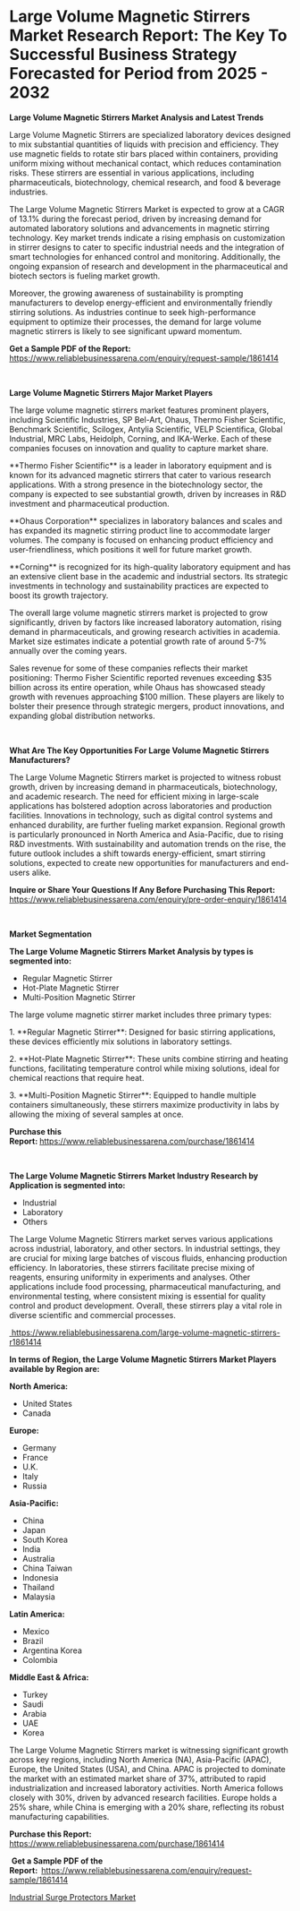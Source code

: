 <p><h1>Large Volume Magnetic Stirrers Market Research Report: The Key To Successful Business Strategy Forecasted for Period from 2025 - 2032</h1></p><p><strong>Large Volume Magnetic Stirrers Market Analysis and Latest Trends</strong></p>
<p><p>Large Volume Magnetic Stirrers are specialized laboratory devices designed to mix substantial quantities of liquids with precision and efficiency. They use magnetic fields to rotate stir bars placed within containers, providing uniform mixing without mechanical contact, which reduces contamination risks. These stirrers are essential in various applications, including pharmaceuticals, biotechnology, chemical research, and food & beverage industries.</p><p>The Large Volume Magnetic Stirrers Market is expected to grow at a CAGR of 13.1% during the forecast period, driven by increasing demand for automated laboratory solutions and advancements in magnetic stirring technology. Key market trends indicate a rising emphasis on customization in stirrer designs to cater to specific industrial needs and the integration of smart technologies for enhanced control and monitoring. Additionally, the ongoing expansion of research and development in the pharmaceutical and biotech sectors is fueling market growth. </p><p>Moreover, the growing awareness of sustainability is prompting manufacturers to develop energy-efficient and environmentally friendly stirring solutions. As industries continue to seek high-performance equipment to optimize their processes, the demand for large volume magnetic stirrers is likely to see significant upward momentum.</p></p>
<p><strong>Get a Sample PDF of the Report:&nbsp;</strong> <a href="https://www.reliablebusinessarena.com/enquiry/request-sample/1861414?utm_campaign=2868&utm_medium=2&utm_source=Github&utm_content=ia&utm_term=28022025&utm_id=large-volume-magnetic-stirrers">https://www.reliablebusinessarena.com/enquiry/request-sample/1861414</a></p>
<p>&nbsp;</p>
<p><strong>Large Volume Magnetic Stirrers Major Market Players</strong></p>
<p><p>The large volume magnetic stirrers market features prominent players, including Scientific Industries, SP Bel-Art, Ohaus, Thermo Fisher Scientific, Benchmark Scientific, Scilogex, Antylia Scientific, VELP Scientifica, Global Industrial, MRC Labs, Heidolph, Corning, and IKA-Werke. Each of these companies focuses on innovation and quality to capture market share.</p><p>**Thermo Fisher Scientific** is a leader in laboratory equipment and is known for its advanced magnetic stirrers that cater to various research applications. With a strong presence in the biotechnology sector, the company is expected to see substantial growth, driven by increases in R&D investment and pharmaceutical production.</p><p>**Ohaus Corporation** specializes in laboratory balances and scales and has expanded its magnetic stirring product line to accommodate larger volumes. The company is focused on enhancing product efficiency and user-friendliness, which positions it well for future market growth.</p><p>**Corning** is recognized for its high-quality laboratory equipment and has an extensive client base in the academic and industrial sectors. Its strategic investments in technology and sustainability practices are expected to boost its growth trajectory.</p><p>The overall large volume magnetic stirrers market is projected to grow significantly, driven by factors like increased laboratory automation, rising demand in pharmaceuticals, and growing research activities in academia. Market size estimates indicate a potential growth rate of around 5-7% annually over the coming years.</p><p>Sales revenue for some of these companies reflects their market positioning: Thermo Fisher Scientific reported revenues exceeding $35 billion across its entire operation, while Ohaus has showcased steady growth with revenues approaching $100 million. These players are likely to bolster their presence through strategic mergers, product innovations, and expanding global distribution networks.</p></p>
<p>&nbsp;</p>
<p><strong>What Are The Key Opportunities For Large Volume Magnetic Stirrers Manufacturers?</strong></p>
<p><p>The Large Volume Magnetic Stirrers market is projected to witness robust growth, driven by increasing demand in pharmaceuticals, biotechnology, and academic research. The need for efficient mixing in large-scale applications has bolstered adoption across laboratories and production facilities. Innovations in technology, such as digital control systems and enhanced durability, are further fueling market expansion. Regional growth is particularly pronounced in North America and Asia-Pacific, due to rising R&D investments. With sustainability and automation trends on the rise, the future outlook includes a shift towards energy-efficient, smart stirring solutions, expected to create new opportunities for manufacturers and end-users alike.</p></p>
<p><strong>Inquire or Share Your Questions If Any Before Purchasing This Report:</strong> <a href="https://www.reliablebusinessarena.com/enquiry/pre-order-enquiry/1861414?utm_campaign=2868&utm_medium=2&utm_source=Github&utm_content=ia&utm_term=28022025&utm_id=large-volume-magnetic-stirrers">https://www.reliablebusinessarena.com/enquiry/pre-order-enquiry/1861414</a></p>
<p>&nbsp;</p>
<p><strong>Market Segmentation</strong></p>
<p><strong>The Large Volume Magnetic Stirrers Market Analysis by types is segmented into:</strong></p>
<p><ul><li>Regular Magnetic Stirrer</li><li>Hot-Plate Magnetic Stirrer</li><li>Multi-Position Magnetic Stirrer</li></ul></p>
<p><p>The large volume magnetic stirrer market includes three primary types: </p><p>1. **Regular Magnetic Stirrer**: Designed for basic stirring applications, these devices efficiently mix solutions in laboratory settings. </p><p>2. **Hot-Plate Magnetic Stirrer**: These units combine stirring and heating functions, facilitating temperature control while mixing solutions, ideal for chemical reactions that require heat.</p><p>3. **Multi-Position Magnetic Stirrer**: Equipped to handle multiple containers simultaneously, these stirrers maximize productivity in labs by allowing the mixing of several samples at once.</p></p>
<p><strong>Purchase this Report:&nbsp;</strong><a href="https://www.reliablebusinessarena.com/purchase/1861414?utm_campaign=2868&utm_medium=2&utm_source=Github&utm_content=ia&utm_term=28022025&utm_id=large-volume-magnetic-stirrers">https://www.reliablebusinessarena.com/purchase/1861414</a></p>
<p>&nbsp;</p>
<p><strong>The Large Volume Magnetic Stirrers Market Industry Research by Application is segmented into:</strong></p>
<p><ul><li>Industrial</li><li>Laboratory</li><li>Others</li></ul></p>
<p><p>The Large Volume Magnetic Stirrers market serves various applications across industrial, laboratory, and other sectors. In industrial settings, they are crucial for mixing large batches of viscous fluids, enhancing production efficiency. In laboratories, these stirrers facilitate precise mixing of reagents, ensuring uniformity in experiments and analyses. Other applications include food processing, pharmaceutical manufacturing, and environmental testing, where consistent mixing is essential for quality control and product development. Overall, these stirrers play a vital role in diverse scientific and commercial processes.</p></p>
<p><a href="https://www.reliablebusinessarena.com/large-volume-magnetic-stirrers-r1861414?utm_campaign=2868&utm_medium=2&utm_source=Github&utm_content=ia&utm_term=28022025&utm_id=large-volume-magnetic-stirrers">&nbsp;https://www.reliablebusinessarena.com/large-volume-magnetic-stirrers-r1861414</a></p>
<p><strong>In terms of Region, the Large Volume Magnetic Stirrers Market Players available by Region are:</strong></p>
<p>
    <p> <strong> North America: </strong>
        <ul>
            <li>United States</li>
            <li>Canada</li>
        </ul>
        </p> 
    <p> <strong> Europe: </strong>
        <ul>
            <li>Germany</li>
            <li>France</li>
            <li>U.K.</li>
            <li>Italy</li>
            <li>Russia</li>
        </ul>
        </p> 
    <p> <strong> Asia-Pacific: </strong>
        <ul>
            <li>China</li>
            <li>Japan</li>
            <li>South Korea</li>
            <li>India</li>
            <li>Australia</li>
            <li>China Taiwan</li>
            <li>Indonesia</li>
            <li>Thailand</li>
            <li>Malaysia</li>
        </ul>
        </p> 
    <p> <strong> Latin America: </strong>
        <ul>
            <li>Mexico</li>
            <li>Brazil</li>
            <li>Argentina Korea</li>
            <li>Colombia</li>
        </ul>
        </p> 
    <p> <strong> Middle East & Africa: </strong>
        <ul>
            <li>Turkey</li>
            <li>Saudi</li>
            <li>Arabia</li>
            <li>UAE</li>
            <li>Korea</li>
        </ul>
    </p>
    </p>
<p><p>The Large Volume Magnetic Stirrers market is witnessing significant growth across key regions, including North America (NA), Asia-Pacific (APAC), Europe, the United States (USA), and China. APAC is projected to dominate the market with an estimated market share of 37%, attributed to rapid industrialization and increased laboratory activities. North America follows closely with 30%, driven by advanced research facilities. Europe holds a 25% share, while China is emerging with a 20% share, reflecting its robust manufacturing capabilities.</p></p>
<p><strong>Purchase this Report: </strong><a href="https://www.reliablebusinessarena.com/purchase/1861414?utm_campaign=2868&utm_medium=2&utm_source=Github&utm_content=ia&utm_term=28022025&utm_id=large-volume-magnetic-stirrers">https://www.reliablebusinessarena.com/purchase/1861414</a></p>
<p>&nbsp;<strong>Get a Sample PDF of the Report:&nbsp;&nbsp;</strong><a href="https://www.reliablebusinessarena.com/enquiry/request-sample/1861414?utm_campaign=2868&utm_medium=2&utm_source=Github&utm_content=ia&utm_term=28022025&utm_id=large-volume-magnetic-stirrers">https://www.reliablebusinessarena.com/enquiry/request-sample/1861414</a></p>
<p><strong></strong></p>
<p><p><a href="https://github.com/herakterroem/Market-Research-Report-List-1/blob/main/industrial-surge-protectors-market.md?utm_campaign=2868&utm_medium=2&utm_source=Github&utm_content=ia&utm_term=28022025&utm_id=large-volume-magnetic-stirrers">Industrial Surge Protectors Market</a></p></p>